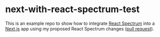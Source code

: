 # next-with-react-spectrum-test

This is an example repo to show how to integrate [React Spectrum][] into a
[Next.js][] app using my proposed React Spectrum changes ([pull request][]).

[React Spectrum]: https://react-spectrum.adobe.com/react-spectrum/
[Next.js]: https://nextjs.org/
[pull request]: https://github.com/adobe/react-spectrum/pull/2696

